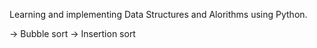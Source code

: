 Learning and implementing Data Structures and Alorithms using Python.

-> Bubble sort
-> Insertion sort
